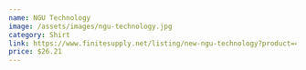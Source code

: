 ```yaml
---
name: NGU Technology
image: /assets/images/ngu-technology.jpg
category: Shirt
link: https://www.finitesupply.net/listing/new-ngu-technology?product=46&variation=2742&size=424
price: $26.21
---
```

